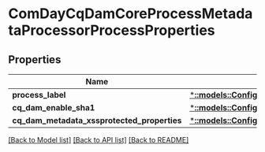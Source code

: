 # ComDayCqDamCoreProcessMetadataProcessorProcessProperties

## Properties
Name | Type | Description | Notes
------------ | ------------- | ------------- | -------------
**process_label** | [***::models::ConfigNodePropertyString**](configNodePropertyString.md) |  | [optional] 
**cq_dam_enable_sha1** | [***::models::ConfigNodePropertyBoolean**](configNodePropertyBoolean.md) |  | [optional] 
**cq_dam_metadata_xssprotected_properties** | [***::models::ConfigNodePropertyArray**](configNodePropertyArray.md) |  | [optional] 

[[Back to Model list]](../README.md#documentation-for-models) [[Back to API list]](../README.md#documentation-for-api-endpoints) [[Back to README]](../README.md)


